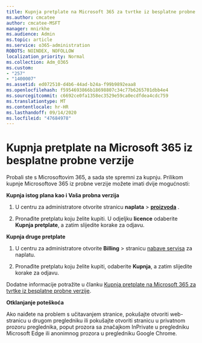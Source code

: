 ```yaml
---
title: Kupnja pretplate na Microsoft 365 za tvrtke iz besplatne probne verzije
ms.author: cmcatee
author: cmcatee-MSFT
manager: mnirkhe
ms.audience: Admin
ms.topic: article
ms.service: o365-administration
ROBOTS: NOINDEX, NOFOLLOW
localization_priority: Normal
ms.collection: Adm_O365
ms.custom:
- "257"
- "1400007"
ms.assetid: ed072510-d4b6-44ad-b24a-f99b9892eaa8
ms.openlocfilehash: f5954693866b18698807c34c77b6265701dbb4e4
ms.sourcegitcommit: c6692ce0fa1358ec3529e59ca0ecdfdea4cdc759
ms.translationtype: MT
ms.contentlocale: hr-HR
ms.lasthandoff: 09/14/2020
ms.locfileid: "47684978"
---
```

# <a name="buy-a-subscription-to-microsoft-365-from-your-free-trial"></a>Kupnja pretplate na Microsoft 365 iz besplatne probne verzije

Probali ste s Microsoftovim 365, a sada ste spremni za kupnju. Prilikom kupnje Microsoftove 365 iz probne verzije možete imati dvije mogućnosti:
  
 **Kupnja istog plana kao i Vaša probna verzija**
  
1. U centru za administratore otvorite stranicu **naplata** \> **[proizvoda](https://go.microsoft.com/fwlink/p/?linkid=842054)** .

2. Pronađite pretplatu koju želite kupiti. U odjeljku **licence** odaberite **Kupnja pretplate**, a zatim slijedite korake za odjavu.

**Kupnja druge pretplate**
  
1. U centru za administratore otvorite **Billing** \> stranicu [nabave servisa](https://go.microsoft.com/fwlink/p/?linkid=868433) za naplatu.

3. Pronađite pretplatu koju želite kupiti, odaberite **Kupnja**, a zatim slijedite korake za odjavu.

Dodatne informacije potražite u članku [Kupnja pretplate na Microsoft 365 za tvrtke iz besplatne probne verzije](https://docs.microsoft.com/microsoft-365/commerce/buy-a-subscription-from-your-free-trial).

**Otklanjanje poteškoća**

Ako naiđete na problem s učitavanjem stranice, pokušajte otvoriti web-stranicu u drugom pregledniku ili pokušajte otvoriti stranicu u privatnom prozoru preglednika, poput prozora sa značajkom InPrivate u pregledniku Microsoft Edge ili anonimnog prozora u pregledniku Google Chrome.
